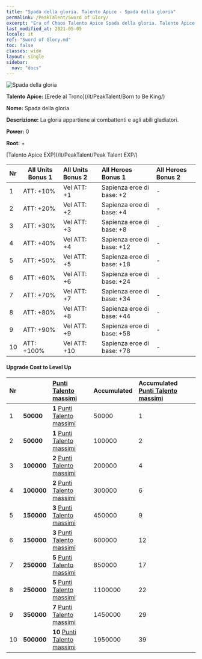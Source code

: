 ```yaml
---
title: "Spada della gloria. Talento Apice - Spada della gloria"
permalink: /PeakTalent/Sword of Glory/
excerpt: "Era of Chaos Talento Apice Spada della gloria. Talento Apice Spada della gloria. Spada della gloria"
last_modified_at: 2021-05-05
locale: it
ref: "Sword of Glory.md"
toc: false
classes: wide
layout: single
sidebar:
  nav: "docs"
---
```


  ![Spada della gloria](/images/pt/talent_4201.png)

  **Talento Apice:** [Erede al Trono](/it/PeakTalent/Born to Be King/)

  **Nome:** Spada della gloria

  **Descrizione:** La gloria appartiene ai combattenti e agli abili gladiatori.

  **Power:** 0

  **Root:** +

  [Talento Apice EXP](/it/PeakTalent/Peak Talent EXP/)

  | Nr | All Units Bonus 1 | All Units Bonus 2 | All Heroes Bonus 1 | All Heroes Bonus 2 |
  |:---|--------------|:-------------|:-------------|:-------------|
  | 1 | ATT: +10% | Vel ATT: +1 | Sapienza eroe di base: +2 | - |
  | 2 | ATT: +20% | Vel ATT: +2 | Sapienza eroe di base: +4 | - |
  | 3 | ATT: +30% | Vel ATT: +3 | Sapienza eroe di base: +8 | - |
  | 4 | ATT: +40% | Vel ATT: +4 | Sapienza eroe di base: +12 | - |
  | 5 | ATT: +50% | Vel ATT: +5 | Sapienza eroe di base: +18 | - |
  | 6 | ATT: +60% | Vel ATT: +6 | Sapienza eroe di base: +24 | - |
  | 7 | ATT: +70% | Vel ATT: +7 | Sapienza eroe di base: +34 | - |
  | 8 | ATT: +80% | Vel ATT: +8 | Sapienza eroe di base: +44 | - |
  | 9 | ATT: +90% | Vel ATT: +9 | Sapienza eroe di base: +58 | - |
  | 10 | ATT: +100% | Vel ATT: +10 | Sapienza eroe di base: +78 | - |


#### Upgrade Cost to Level Up

  | Nr | <i class="fas fa-coins"/> | [Punti Talento massimi](/ItemsIT/con_934/) | Accumulated <i class="fas fa-coins"/> | Accumulated [Punti Talento massimi](/ItemsIT/con_934/) |
  |:---|--------------|:-------------|:-------------|:-------------|
  | 1 | **50000** | **1** [Punti Talento massimi](/ItemsIT/con_934/) | 50000 | 1 |
  | 2 | **50000** | **1** [Punti Talento massimi](/ItemsIT/con_934/) | 100000 | 2 |
  | 3 | **100000** | **2** [Punti Talento massimi](/ItemsIT/con_934/) | 200000 | 4 |
  | 4 | **100000** | **2** [Punti Talento massimi](/ItemsIT/con_934/) | 300000 | 6 |
  | 5 | **150000** | **3** [Punti Talento massimi](/ItemsIT/con_934/) | 450000 | 9 |
  | 6 | **150000** | **3** [Punti Talento massimi](/ItemsIT/con_934/) | 600000 | 12 |
  | 7 | **250000** | **5** [Punti Talento massimi](/ItemsIT/con_934/) | 850000 | 17 |
  | 8 | **250000** | **5** [Punti Talento massimi](/ItemsIT/con_934/) | 1100000 | 22 |
  | 9 | **350000** | **7** [Punti Talento massimi](/ItemsIT/con_934/) | 1450000 | 29 |
  | 10 | **500000** | **10** [Punti Talento massimi](/ItemsIT/con_934/) | 1950000 | 39 |
